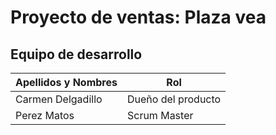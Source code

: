 # Proyecto de ventas: Plaza vea
## Equipo de desarrollo
| Apellidos y Nombres | Rol |
| ----------- | ----------- |
| Carmen Delgadillo | Dueño del producto |
| Perez Matos | Scrum Master |
